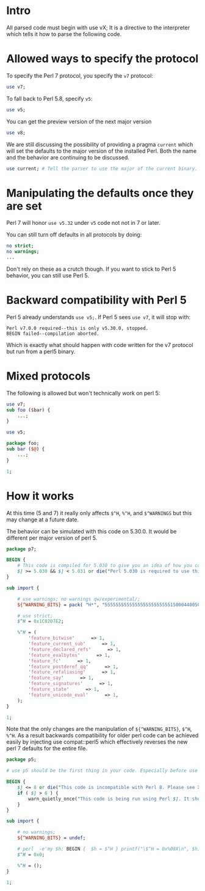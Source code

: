 # Intro

All parsed code must begin with use vX; It is a directive to the interpreter which tells it how to parse the following code.

# Allowed ways to specify the protocol

To specify the Perl 7 protocol, you specify the `v7` protocol:

```perl
use v7;
```

To fall back to Perl 5.8, specify `v5`:

```perl
use v5;
```

You can get the preview version of the next major version

```perl
use v8;
```

We are still discussing the possibility of providing a pragma `current` which will set the defaults to the major version of the installed Perl. Both the name and the behavior are continuing to be discussed.

```perl
use current; # Tell the parser to use the major of the current binary. 
```

# Manipulating the defaults once they are set

Perl 7 will honor `use v5.32` under `v5` code not not in 7 or later.

You can still turn off defaults in all protocols by doing:

```perl
no strict;
no warnings;
...
```
    
Don't rely on these as a crutch though. If you want to stick to Perl 5 behavior, you can still use Perl 5.

# Backward compatibility with Perl 5

Perl 5 already understands `use v5;`. If Perl 5 sees `use v7`, it will stop with:

```
Perl v7.0.0 required--this is only v5.30.0, stopped.
BEGIN failed--compilation aborted.
```

Which is exactly what should happen with code written for the v7 protocol but run from a perl5 binary.

# Mixed protocols

The following is allowed but won't technically work on perl 5:

```perl
use v7;
sub foo ($bar) {
    ...;
}

use v5;

package foo;
sub bar ($@) {
    ...;
}

1;
```

# How it works

At this time (5 and 7) it really only affects `$^H`, `%^H`, and `$^WARNINGS` but this may change at a future date.

The behavior can be simulated with this code on 5.30.0. It would be different per major version of perl 5.

```perl
package p7;

BEGIN {
    # This code is compiled for 5.030 to give you an idea of how you code will work on Perl 7.
    $] >= 5.030 && $] < 5.031 or die("Perl 5.030 is required to use this module.");
}

sub import {

    # use warnings; no warnings qw/experimental/;
    ${^WARNING_BITS} = pack( "H*", "55555555555555555555555515000440050454" );

    # use strict;
    $^H = 0x1C0207E2;

    %^H = (
        'feature_bitwise'      => 1,
        'feature_current_sub'      => 1,
        'feature_declared_refs'      => 1,
        'feature_evalbytes'      => 1,
        'feature_fc'      => 1,
        'feature_postderef_qq'      => 1,
        'feature_refaliasing'      => 1,
        'feature_say'      => 1,
        'feature_signatures'      => 1,
        'feature_state'      => 1,
        'feature_unicode_eval'      => 1,
    );
}

1;
```

Note that the only changes are the manipulation of `${^WARNING_BITS}`, `$^H`, `%^H`. As a result backwards compatibility for older perl code can be achieved easily by injecting use compat::perl5 which effectively reverses the new perl 7 defaults for the entire file.

```perl
package p5;

# use p5 should be the first thing in your code. Especially before use strict, warnings, v5.XXX, or feature.

BEGIN {
    $] <= 8 or die("This code is incompatible with Perl 8. Please see XXX for more information.");
    if ( $] > 6 ) {
        warn_quietly_once("This code is being run using Perl $]. It should be updated or may break in Perl 8. See YYY for more information.");
    }
}

sub import {

    # no warnings;
    ${^WARNING_BITS} = undef;

    # perl  -e'my $h; BEGIN {  $h = $^H } printf("\$^H = 0x%08X\n", $h); '
    $^H = 0x0;

    %^H = ();
}

1;
```




